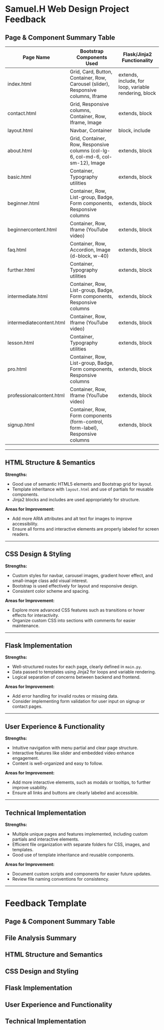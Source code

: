 # Samuel.H Web Design Project Feedback

## Page & Component Summary Table

| Page Name                | Bootstrap Components Used                                                         | Flask/Jinja2 Functionality                            |
| ------------------------ | --------------------------------------------------------------------------------- | ----------------------------------------------------- |
| index.html               | Grid, Card, Button, Container, Row, Carousel (slider), Responsive columns, Iframe | extends, include, for loop, variable rendering, block |
| contact.html             | Grid, Responsive columns, Container, Row, Iframe, Image                           | extends, block                                        |
| layout.html              | Navbar, Container                                                                 | block, include                                        |
| about.html               | Grid, Container, Row, Responsive columns (col-lg-6, col-md-6, col-sm-12), Image   | extends, block                                        |
| basic.html               | Container, Typography utilities                                                   | extends, block                                        |
| beginner.html            | Container, Row, List-group, Badge, Form components, Responsive columns            | extends, block                                        |
| beginnercontent.html     | Container, Row, Iframe (YouTube video)                                            | extends, block                                        |
| faq.html                 | Container, Row, Accordion, Image (d-block, w-40)                                  | extends, block                                        |
| further.html             | Container, Typography utilities                                                   | extends, block                                        |
| intermediate.html        | Container, Row, List-group, Badge, Form components, Responsive columns            | extends, block                                        |
| intermediatecontent.html | Container, Row, Iframe (YouTube video)                                            | extends, block                                        |
| lesson.html              | Container, Typography utilities                                                   | extends, block                                        |
| pro.html                 | Container, Row, List-group, Badge, Form components, Responsive columns            | extends, block                                        |
| professionalcontent.html | Container, Row, Iframe (YouTube video)                                            | extends, block                                        |
| signup.html              | Container, Row, Form components (form-control, form-label), Responsive columns    | extends, block                                        |

---

## HTML Structure & Semantics

**Strengths:**

- Good use of semantic HTML5 elements and Bootstrap grid for layout.
- Template inheritance with `layout.html` and use of partials for reusable components.
- Jinja2 blocks and includes are used appropriately for structure.

**Areas for Improvement:**

- Add more ARIA attributes and alt text for images to improve accessibility.
- Ensure all forms and interactive elements are properly labeled for screen readers.

---

## CSS Design & Styling

**Strengths:**

- Custom styles for navbar, carousel images, gradient hover effect, and small-image class add visual interest.
- Bootstrap is used effectively for layout and responsive design.
- Consistent color scheme and spacing.

**Areas for Improvement:**

- Explore more advanced CSS features such as transitions or hover effects for interactivity.
- Organize custom CSS into sections with comments for easier maintenance.

---

## Flask Implementation

**Strengths:**

- Well-structured routes for each page, clearly defined in `main.py`.
- Data passed to templates using Jinja2 for loops and variable rendering.
- Logical separation of concerns between backend and frontend.

**Areas for Improvement:**

- Add error handling for invalid routes or missing data.
- Consider implementing form validation for user input on signup or contact pages.

---

## User Experience & Functionality

**Strengths:**

- Intuitive navigation with menu partial and clear page structure.
- Interactive features like slider and embedded video enhance engagement.
- Content is well-organized and easy to follow.

**Areas for Improvement:**

- Add more interactive elements, such as modals or tooltips, to further improve usability.
- Ensure all links and buttons are clearly labeled and accessible.

---

## Technical Implementation

**Strengths:**

- Multiple unique pages and features implemented, including custom partials and interactive elements.
- Efficient file organization with separate folders for CSS, images, and templates.
- Good use of template inheritance and reusable components.

**Areas for Improvement:**

- Document custom scripts and components for easier future updates.
- Review file naming conventions for consistency.

---

# Feedback Template

## Page & Component Summary Table

## File Analysis Summary

## HTML Structure and Semantics

## CSS Design and Styling

## Flask Implementation

## User Experience and Functionality

## Technical Implementation
